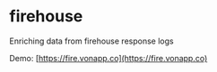 # firehouse

Enriching data from firehouse response logs

Demo: [https://fire.vonapp.co](https://fire.vonapp.co)
